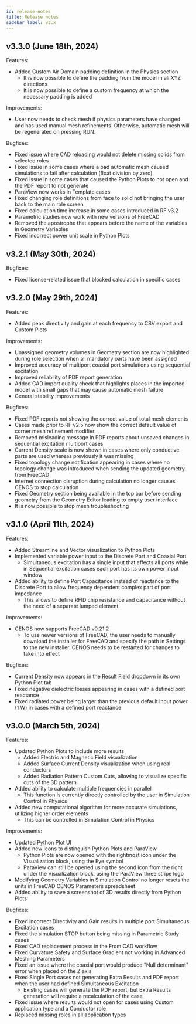 ```yaml
---
id: release-notes
title: Release notes
sidebar_label: v3.x
---
```


## v3.3.0 (June 18th, 2024)

Features:

* Added Custom Air Domain padding definition in the Physics section
  * It is now possible to define the padding from the model in all XYZ directions
  * It is now possible to define a custom frequency at which the necessary padding is added

Improvements:

* User now needs to check mesh if physics parameters have changed and has used manual mesh refinements. Otherwise, automatic mesh will be regenerated on pressing RUN.

Bugfixes:

* Fixed issue where CAD reloading would not delete missing solids from selected roles
* Fixed issue in some cases where a bad automatic mesh caused simulations to fail after calculation (float division by zero)
* Fixed issue in some cases that caused the Python Plots to not open and the PDF report to not generate
* ParaView now works in Template cases
* Fixed changing role definitions from face to solid not bringing the user back to the main role screen
* Fixed calculation time increase in some cases introduced in RF v3.2
* Parametric studies now work with new versions of FreeCAD
* Removed the apostrophe that appears before the name of the variables in Geometry Variables
* Fixed incorrect power unit scale in Python Plots


## v3.2.1 (May 30th, 2024)

Bugfixes:

* Fixed license-related issue that blocked calculation in specific cases


## v3.2.0 (May 29th, 2024)

Features:

* Added peak directivity and gain at each frequency to CSV export and Custom Plots
 
Improvements:

* Unassigned geometry volumes in Geometry section are now highlighted during role selection when all mandatory parts have been assigned
* Improved accuracy of multiport coaxial port simulations using sequential excitation
* Improved reliability of PDF report generation
* Added CAD import quality check that highlights places in the imported model with small gaps that may cause automatic mesh failure
* General stability improvements

Bugfixes:

* Fixed PDF reports not showing the correct value of total mesh elements
* Cases made prior to RF v2.5 now show the correct default value of corner mesh refinement modifier
* Removed misleading message in PDF reports about unsaved changes in sequential excitation multiport cases
* Current Density scale is now shown in cases where only conductive parts are used whereas previously it was missing
* Fixed topology change notification appearing in cases where no topology change was introduced when sending the updated geometry from FreeCAD
* Internet connection disruption during calculation no longer causes CENOS to stop calculation
* Fixed Geometry section being available in the top bar before sending geometry from the Geometry Editor leading to empty user interface
* It is now possible to stop mesh troubleshooting



## v3.1.0 (April 11th, 2024)

Features:

* Added Streamline and Vector visualization to Python Plots
* Implemented variable power input to the Discrete Port and Coaxial Port
  * Simultaneous excitation has a single input that affects all ports while in Sequential excitation cases each port has its own power input window
* Added ability to define Port Capacitance instead of reactance to the Discrete Port to allow frequency dependent complex part of port impedance
  * This allows to define RFID chip resistance and capacitance without the need of a separate lumped element
 
Improvements:

* CENOS now supports FreeCAD v0.21.2
  * To use newer versions of FreeCAD, the user needs to manually download the installer for FreeCAD and specify the path in Settings to the new installer. CENOS needs to be restarted for changes to take into effect

Bugfixes:

* Current Density now appears in the Result Field dropdown in its own Python Plot tab
* Fixed negative dielectric losses appearing in cases with a defined port reactance
* Fixed radiated power being larger than the previous default input power (1 W) in cases with a defined port reactance


## v3.0.0 (March 5th, 2024)

Features:

* Updated Python Plots to include more results
   * Added Electric and Magnetic Field visualization
   * Added Surface Current Density visualization when using real conductors
   * Added Radiation Pattern Custom Cuts, allowing to visualize specific cuts of the 3D pattern
* Added ability to calculate multiple frequencies in parallel
   * This function is currently directly controlled by the user in Simulation Control in Physics
* Added new computational algorithm for more accurate simulations, utilizing higher order elements
   * This can be controlled in Simulation Control in Physics

Improvements:

* Updated Python Plot UI
* Added new icons to distinguish Python Plots and ParaView
   * Python Plots are now opened with the rightmost icon under the Visualization block, using the Eye symbol
   * ParaView can still be opened using the second icon from the right under the Visualization block, using the ParaView three stripe logo
* Modifying Geometry Variables in Simulation Control no longer resets the units in FreeCAD CENOS Parameters spreadsheet
* Added ability to save a screenshot of 3D results directly from Python Plots

Bugfixes:

* Fixed incorrect Directivity and Gain results in multiple port Simultaneous Excitation cases
* Fixed the simulation STOP button being missing in Parametric Study cases
* Fixed CAD replacement process in the From CAD workflow
* Fixed Curvature Safety and Surface Gradient not working in Advanced Meshing Parameters
* Fixed an issue where the coaxial port would produce "Null determinant" error when placed on the Z axis
* Fixed Single Port cases not generating Extra Results and PDF report when the user had defined Simultaneous Excitation
   * Existing cases will generate the PDF report, but Extra Results generation will require a recalculation of the case
* Fixed issue where results would not open for cases using Custom application type and a Conductor role
* Replaced missing roles in all application types

